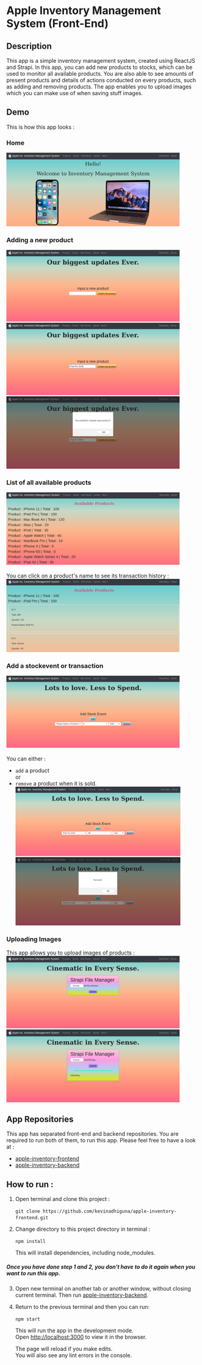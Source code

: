 # Apple Inventory Management System (Front-End)

## Description
This app is a simple inventory management system, created using ReactJS and Strapi. In this app, you can add new products to stocks, which can be used to monitor all available products. You are also able to see amounts of present products and details of actions conducted on every products, such as adding and removing products. The app enables you to upload images which you can make use of when saving stuff images.

## Demo
This is how this app looks :

### Home
<img src="https://raw.githubusercontent.com/kevinadhiguna/apple-inventory-frontend/master/demo/1.home.png" width="90%"></img> 

### Adding a new product
<img src="https://raw.githubusercontent.com/kevinadhiguna/apple-inventory-frontend/master/demo/2a.add-a-product.png" width="90%"></img> 
<img src="https://raw.githubusercontent.com/kevinadhiguna/apple-inventory-frontend/master/demo/2b.add-a-product.png" width="90%"></img> 
<img src="https://raw.githubusercontent.com/kevinadhiguna/apple-inventory-frontend/master/demo/2c.success-add-product.png" width="90%"></img> 

### List of all available products
<img src="https://raw.githubusercontent.com/kevinadhiguna/apple-inventory-frontend/master/demo/3a.available-products.png" width="90%"></img> <br><br>
You can click on a product's name to see its transaction history :
<img src="https://raw.githubusercontent.com/kevinadhiguna/apple-inventory-frontend/master/demo/3b.transaction-detail.png" width="90%"></img> 

### Add a stockevent or transaction
<img src="https://raw.githubusercontent.com/kevinadhiguna/apple-inventory-frontend/master/demo/4b.add-stock-event.png" width="90%"></img> <br><br>
You can either : 
- `add` a product <br>
or
- `remove` a product when it is sold.
<img src="https://raw.githubusercontent.com/kevinadhiguna/apple-inventory-frontend/master/demo/4c.input-detail.png" width="90%"></img> 
<img src="https://raw.githubusercontent.com/kevinadhiguna/apple-inventory-frontend/master/demo/4d.success-add-stockevent.png" width="90%"></img> 

### Uploading Images
This app allows you to upload images of products :
<img src="https://raw.githubusercontent.com/kevinadhiguna/apple-inventory-frontend/master/demo/5a.upload-product-image.png" width="90%"></img> 
<img src="https://raw.githubusercontent.com/kevinadhiguna/apple-inventory-frontend/master/demo/5b.upload-success.png" width="90%"></img> 

## App Repositories
This app has separated front-end and backend repositories. You are required to run both of them, to run this app. Please feel free to have a look at :
- [apple-inventory-frontend](https://github.com/kevinadhiguna/apple-inventory-frontend)
- [apple-inventory-backend](https://github.com/kevinadhiguna/apple-inventory-backend)

## How to run :
1) Open terminal and clone this project :

   `git clone https://github.com/kevinadhiguna/apple-inventory-frontend.git`

2) Change directory to this project directory in terminal :

   `npm install`

   This will install dependencies, including node_modules.

##### Once you have done step 1 and 2, you don't have to do it again when you want to run this app.

3) Open new terminal on another tab or another window, without closing current terminal. Then run [apple-inventory-backend](https://github.com/kevinadhiguna/apple-inventory-backend).

4) Return to the previous terminal and then you can run:

   `npm start`

   This will run the app in the development mode.<br />
   Open [http://localhost:3000](http://localhost:3000) to view it in the browser.

   The page will reload if you make edits.<br />
   You will also see any lint errors in the console.
